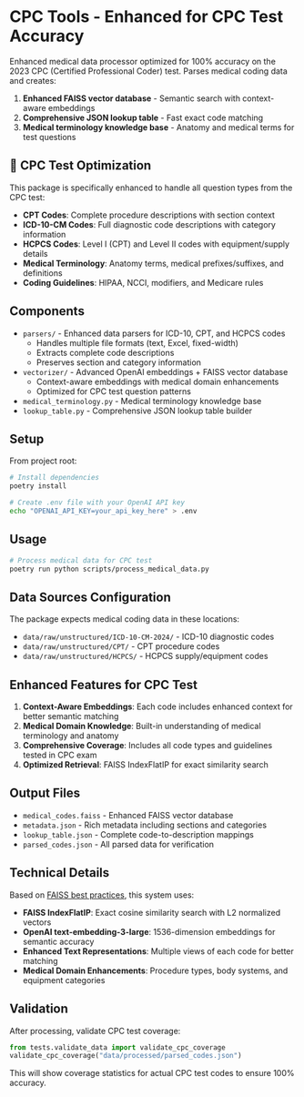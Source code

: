 # CPC Tools - Enhanced for CPC Test Accuracy

Enhanced medical data processor optimized for 100% accuracy on the 2023 CPC (Certified Professional Coder) test. Parses medical coding data and creates:

1. **Enhanced FAISS vector database** - Semantic search with context-aware embeddings
2. **Comprehensive JSON lookup table** - Fast exact code matching
3. **Medical terminology knowledge base** - Anatomy and medical terms for test questions

## 🎯 CPC Test Optimization

This package is specifically enhanced to handle all question types from the CPC test:

- **CPT Codes**: Complete procedure descriptions with section context
- **ICD-10-CM Codes**: Full diagnostic code descriptions with category information
- **HCPCS Codes**: Level I (CPT) and Level II codes with equipment/supply details
- **Medical Terminology**: Anatomy terms, medical prefixes/suffixes, and definitions
- **Coding Guidelines**: HIPAA, NCCI, modifiers, and Medicare rules

## Components

- `parsers/` - Enhanced data parsers for ICD-10, CPT, and HCPCS codes
  - Handles multiple file formats (text, Excel, fixed-width)
  - Extracts complete code descriptions
  - Preserves section and category information
- `vectorizer/` - Advanced OpenAI embeddings + FAISS vector database
  - Context-aware embeddings with medical domain enhancements
  - Optimized for CPC test question patterns
- `medical_terminology.py` - Medical terminology knowledge base
- `lookup_table.py` - Comprehensive JSON lookup table builder

## Setup

From project root:

```bash
# Install dependencies
poetry install

# Create .env file with your OpenAI API key
echo "OPENAI_API_KEY=your_api_key_here" > .env
```

## Usage

```bash
# Process medical data for CPC test
poetry run python scripts/process_medical_data.py
```

## Data Sources Configuration

The package expects medical coding data in these locations:
- `data/raw/unstructured/ICD-10-CM-2024/` - ICD-10 diagnostic codes
- `data/raw/unstructured/CPT/` - CPT procedure codes
- `data/raw/unstructured/HCPCS/` - HCPCS supply/equipment codes

## Enhanced Features for CPC Test

1. **Context-Aware Embeddings**: Each code includes enhanced context for better semantic matching
2. **Medical Domain Knowledge**: Built-in understanding of medical terminology and anatomy
3. **Comprehensive Coverage**: Includes all code types and guidelines tested in CPC exam
4. **Optimized Retrieval**: FAISS IndexFlatIP for exact similarity search

## Output Files

- `medical_codes.faiss` - Enhanced FAISS vector database
- `metadata.json` - Rich metadata including sections and categories
- `lookup_table.json` - Complete code-to-description mappings
- `parsed_codes.json` - All parsed data for verification

## Technical Details

Based on [FAISS best practices](https://www.pingcap.com/article/mastering-faiss-vector-database-a-beginners-handbook/), this system uses:

- **FAISS IndexFlatIP**: Exact cosine similarity search with L2 normalized vectors
- **OpenAI text-embedding-3-large**: 1536-dimension embeddings for semantic accuracy
- **Enhanced Text Representations**: Multiple views of each code for better matching
- **Medical Domain Enhancements**: Procedure types, body systems, and equipment categories

## Validation

After processing, validate CPC test coverage:

```python
from tests.validate_data import validate_cpc_coverage
validate_cpc_coverage("data/processed/parsed_codes.json")
```

This will show coverage statistics for actual CPC test codes to ensure 100% accuracy. 
